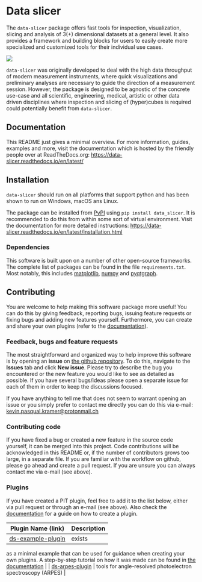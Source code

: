 # Data slicer

The `data-slicer` package offers fast tools for inspection, visualization, 
slicing and analysis of 3(+) dimensional datasets at a general level.
It also provides a framework and building blocks for users to easily create 
more specialized and customized tools for their individual use cases.

![](https://raw.githubusercontent.com/kuadrat/data_slicer/master/screenshots/pit_demo.gif)

`data-slicer` was originally developed to deal with the high data throughput of 
modern measurement instruments, where quick visualizations and preliminary 
analyses are necessary to guide the direction of a measurement session.
However, the package is designed to be agnostic of the concrete use-case and 
all scientific, engineering, medical, artistic or other data driven 
disciplines where inspection and slicing of (hyper)cubes is required could 
potentially benefit from `data-slicer`.

## Documentation

This README just gives a minimal overview.
For more information, guides, examples and more, visit the documentation which is hosted 
by the friendly people over at ReadTheDocs.org:
https://data-slicer.readthedocs.io/en/latest/

## Installation

`data-slicer` should run on all platforms that support python and has been 
shown to run on Windows, macOS ans Linux.

The package can be installed from [PyPI](https://pypi.org/project/data-slicer/) 
using `pip install data_slicer`.
It is recommended to do this from within some sort of virtual environment.
Visit the documentation for more detailed instructions:
https://data-slicer.readthedocs.io/en/latest/installation.html

### Dependencies

This software is built upon on a number of other open-source frameworks.
The complete list of packages can be found in the file `requirements.txt`.
Most notably, this includes [matplotlib](https://matplotlib.org/), 
[numpy](https://numpy.org/) and 
[pyqtgraph](https://pyqtgraph.readthedocs.io/en/latest/).

## Contributing

You are welcome to help making this software package more useful!
You can do this by giving feedback, reporting bugs, issuing feature requests 
or fixing bugs and adding new features yourself. 
Furthermore, you can create and share your own plugins (refer to the 
[documentation](https://data-slicer.readthedocs.io/en/latest/)).

### Feedback, bugs and feature requests

The most straightforward and organized way to help improve this software is 
by opening an **issue** on [the github 
repository](https://github.com/kuadrat/data-slicer/issues).
To do this, navigate to the **Issues** tab and click **New issue**.
Please try to describe the bug you encountered or the new feature you would 
like to see as detailed as possible.
If you have several bugs/ideas please open a separate issue for each of them 
in order to keep the discussions focused.

If you have anything to tell me that does not seem to warrant opening an 
issue or you simply prefer to contact me directly you can do this via e-mail:
kevin.pasqual.kramer@protonmail.ch

### Contributing code

If you have fixed a bug or created a new feature in the source code yourself, 
it can be merged into this project.
Code contributions will be acknowledged in this README or, if the number of 
contributors grows too large, in a separate file.
If you are familiar with the workflow on github, please go ahead and create a 
pull request.
If you are unsure you can always contact me via e-mail (see above).

### Plugins

If you have created a PIT plugin, feel free to add it to the list below, 
either via pull request or through an e-mail (see above).
Also check the 
[documentation](https://data-slicer.readthedocs.io/en/latest/contributing.html) 
for a guide on how to create a plugin.

| Plugin Name (link) | Description | 
| ------------------ | ----------- |
| [ds-example-plugin](https://github.com/kuadrat/ds_example_plugin) | exists 
as a minimal example that can be used for guidance when creating your own 
plugins. A step-by-step tutorial on how it was made can be found in [the 
documentation](https://data-slicer.readthedocs.io/en/latest/contributing.html) |
| [ds-arpes-plugin](https://github.com/kuadrat/ds_arpes_plugin) | tools for angle-resolved photoelectron spectroscopy (ARPES) | 

